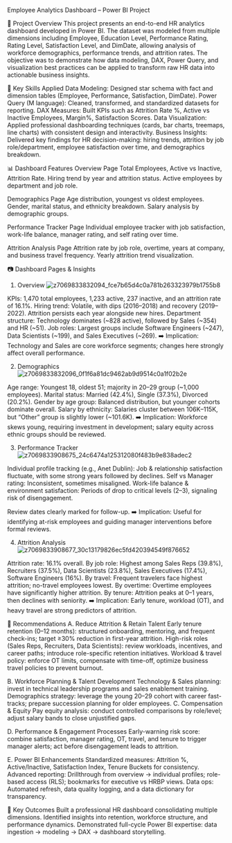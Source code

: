 Employee Analytics Dashboard – Power BI Project

📌 Project Overview
This project presents an end-to-end HR analytics dashboard developed in Power BI. The dataset was modeled from multiple dimensions including Employee, Education Level, Performance Rating, Rating Level, Satisfaction Level, and DimDate, allowing analysis of workforce demographics, performance trends, and attrition rates.
The objective was to demonstrate how data modeling, DAX, Power Query, and visualization best practices can be applied to transform raw HR data into actionable business insights.

🎯 Key Skills Applied
Data Modeling: Designed star schema with fact and dimension tables (Employee, Performance, Satisfaction, DimDate).
Power Query (M language): Cleaned, transformed, and standardized datasets for reporting.
DAX Measures: Built KPIs such as Attrition Rate %, Active vs Inactive Employees, Margin%, Satisfaction Scores.
Data Visualization: Applied professional dashboarding techniques (cards, bar charts, treemaps, line charts) with consistent design and interactivity.
Business Insights: Delivered key findings for HR decision-making: hiring trends, attrition by job role/department, employee satisfaction over time, and demographics breakdown.

📊 Dashboard Features
Overview Page
Total Employees, Active vs Inactive, Attrition Rate.
Hiring trend by year and attrition status.
Active employees by department and job role.

Demographics Page
Age distribution, youngest vs oldest employees.
Gender, marital status, and ethnicity breakdown.
Salary analysis by demographic groups.

Performance Tracker Page
Individual employee tracker with job satisfaction, work-life balance, manager rating, and self rating over time.

Attrition Analysis Page
Attrition rate by job role, overtime, years at company, and business travel frequency.
Yearly attrition trend visualization.

📷 Dashboard Pages & Insights
1. Overview
![z7069833832094_fce7b65d4c0a781b263323979b1755b8](https://github.com/user-attachments/assets/e53dd674-2cbb-4adb-ab86-57a7bd841bea)

KPIs: 1,470 total employees, 1,233 active, 237 inactive, and an attrition rate of 16.1%.
Hiring trend: Volatile, with dips (2016–2018) and recovery (2019–2022). Attrition persists each year alongside new hires.
Department structure: Technology dominates (~828 active), followed by Sales (~354) and HR (~51).
Job roles: Largest groups include Software Engineers (~247), Data Scientists (~199), and Sales Executives (~269).
➡️ Implication: Technology and Sales are core workforce segments; changes here strongly affect overall performance.

2. Demographics
![z7069833832096_0f1f6a81dc9462ab9d9514c0a1f02b2e](https://github.com/user-attachments/assets/32facdc4-634e-4bce-bbfe-7dfdc9a57777)

Age range: Youngest 18, oldest 51; majority in 20–29 group (~1,000 employees).
Marital status: Married (42.4%), Single (37.3%), Divorced (20.2%).
Gender by age group: Balanced distribution, but younger cohorts dominate overall.
Salary by ethnicity: Salaries cluster between 106K–115K, but “Other” group is slightly lower (~101.6K).
➡️ Implication: Workforce skews young, requiring investment in development; salary equity across ethnic groups should be reviewed.

3. Performance Tracker
![z7069833908675_24c6474a125312080f483b9e838adec2](https://github.com/user-attachments/assets/bc7e27d5-7dfc-4dca-95b1-e29084952155)

Individual profile tracking (e.g., Anet Dublin):
Job & relationship satisfaction fluctuate, with some strong years followed by declines.
Self vs Manager rating: Inconsistent, sometimes misaligned.
Work-life balance & environment satisfaction: Periods of drop to critical levels (2–3), signaling risk of disengagement.

Review dates clearly marked for follow-up.
➡️ Implication: Useful for identifying at-risk employees and guiding manager interventions before formal reviews.

4. Attrition Analysis
![z7069833908677_30c13179826ec5fd420394549f876652](https://github.com/user-attachments/assets/415c5f3a-121f-407b-b58d-1037768c7139)

Attrition rate: 16.1% overall.
By job role: Highest among Sales Reps (39.8%), Recruiters (37.5%), Data Scientists (23.8%), Sales Executives (17.4%), Software Engineers (16%).
By travel: Frequent travelers face highest attrition; no-travel employees lowest.
By overtime: Overtime employees have significantly higher attrition.
By tenure: Attrition peaks at 0–1 years, then declines with seniority.
➡️ Implication: Early tenure, workload (OT), and heavy travel are strong predictors of attrition.

📝 Recommendations
A. Reduce Attrition & Retain Talent
Early tenure retention (0–12 months): structured onboarding, mentoring, and frequent check-ins; target ≥30% reduction in first-year attrition.
High-risk roles (Sales Reps, Recruiters, Data Scientists): review workloads, incentives, and career paths; introduce role-specific retention initiatives.
Workload & travel policy: enforce OT limits, compensate with time-off, optimize business travel policies to prevent burnout.

B. Workforce Planning & Talent Development
Technology & Sales planning: invest in technical leadership programs and sales enablement training.
Demographics strategy: leverage the young 20–29 cohort with career fast-tracks; prepare succession planning for older employees.
C. Compensation & Equity
Pay equity analysis: conduct controlled comparisons by role/level; adjust salary bands to close unjustified gaps.

D. Performance & Engagement Processes
Early-warning risk score: combine satisfaction, manager rating, OT, travel, and tenure to trigger manager alerts; act before disengagement leads to attrition.

E. Power BI Enhancements
Standardized measures: Attrition %, Active/Inactive, Satisfaction Index, Tenure Buckets for consistency.
Advanced reporting: Drillthrough from overview → individual profiles; role-based access (RLS); bookmarks for executive vs HRBP views.
Data ops: Automated refresh, data quality logging, and a data dictionary for transparency.

🚀 Key Outcomes
Built a professional HR dashboard consolidating multiple dimensions.
Identified insights into retention, workforce structure, and performance dynamics.
Demonstrated full-cycle Power BI expertise: data ingestion → modeling → DAX → dashboard storytelling.

